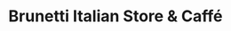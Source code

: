 ---
title: "Brunetti Italian Store & Caffé"
url: /madrid/brunetti-italian-store-y-caffe/
shop: charcutería
---